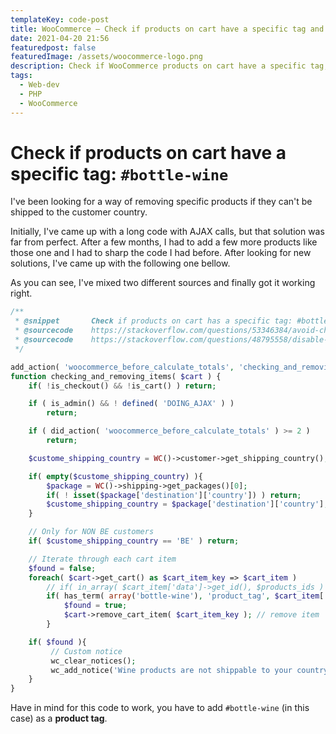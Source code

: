 ```yaml
---
templateKey: code-post
title: WooCommerce — Check if products on cart have a specific tag and remove them if they can't be shipped to the customer country
date: 2021-04-20 21:56
featuredpost: false
featuredImage: /assets/woocommerce-logo.png
description: Check if WooCommerce products on cart have a specific tag, for example "Bottle-Wine", and remove them if they can't be shipped to the customer country.
tags:
  - Web-dev
  - PHP
  - WooCommerce
---
```


# Check if products on cart have a specific tag: `#bottle-wine`

I've been looking for a way of removing specific products if they can't be shipped to the customer country.

Initially, I've came up with a long code with AJAX calls, but that solution was far from perfect. After a few months, I had to add a few more products like those one and I had to sharp the code I had before. After looking for new solutions, I've came up with the following one bellow.

As you can see, I've mixed two different sources and finally got it working right.

```php
/**
 * @snippet       Check if products on cart has a specific tag: #bottle-wine
 * @sourcecode    https://stackoverflow.com/questions/53346384/avoid-checkout-for-specific-products-on-specific-country-in-woocommerce
 * @sourcecode    https://stackoverflow.com/questions/48795558/disable-shipping-for-specific-products-based-on-country-in-woocommerce
 */

add_action( 'woocommerce_before_calculate_totals', 'checking_and_removing_items', 10, 1 );
function checking_and_removing_items( $cart ) {
	if( !is_checkout() && !is_cart() ) return;

    if ( is_admin() && ! defined( 'DOING_AJAX' ) )
        return;

    if ( did_action( 'woocommerce_before_calculate_totals' ) >= 2 )
        return;

    $custome_shipping_country = WC()->customer->get_shipping_country();

    if( empty($custome_shipping_country) ){
        $package = WC()->shipping->get_packages()[0];
        if( ! isset($package['destination']['country']) ) return;
        $custome_shipping_country = $package['destination']['country'];
    }

    // Only for NON BE customers
    if( $custome_shipping_country == 'BE' ) return;

    // Iterate through each cart item
    $found = false;
    foreach( $cart->get_cart() as $cart_item_key => $cart_item )
        // if( in_array( $cart_item['data']->get_id(), $products_ids ) ){
		if( has_term( array('bottle-wine'), 'product_tag', $cart_item['product_id'] ) ) {
            $found = true;
            $cart->remove_cart_item( $cart_item_key ); // remove item
        }

    if( $found ){
         // Custom notice
         wc_clear_notices();
         wc_add_notice('Wine products are not shippable to your country and have been removed', 'error');
    }
}
```

Have in mind for this code to work, you have to add `#bottle-wine` (in this case) as a **product tag**.
